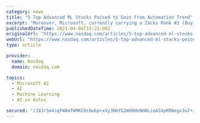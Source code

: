 ```yaml
---
category: news
title: "5 Top Advanced ML Stocks Poised to Gain From Automation Trend"
excerpt: "Moreover, Microsoft, currently carrying a Zacks Rank #2 (Buy), offers ML-based ML.NET open-source cross-platform, Azure Machine Learning service, AutoML tools, Cognitive API Services, Azure Machine Learning Studio, to name a few. With these solutions ..."
publishedDateTime: 2021-04-06T13:23:00Z
originalUrl: "https://www.nasdaq.com/articles/5-top-advanced-ml-stocks-poised-to-gain-from-automation-trend-2021-04-06"
webUrl: "https://www.nasdaq.com/articles/5-top-advanced-ml-stocks-poised-to-gain-from-automation-trend-2021-04-06"
type: article

provider:
  name: Nasdaq
  domain: nasdaq.com

topics:
  - Microsoft AI
  - AI
  - Machine Learning
  - AI in Autos

secured: "/J8Jr5m4iqFWAmTWMKCHzbwbp+xVy3HmYG2Wd0HeNmNLioA3XpKMAegz3u7+JQKHwxKRvCZNvVkCayKVJg8Tx/ssxqi84CVRDFEGYj9QDZZRbZTO+KQwlHbWLmyaNqkIK72ofn9Nt/8Aq92t9mmkmPsia3uSU+8B5cPfU+OS3zfjUURajU/D4JYjAXVBc4NCpSkfNAmVTiH8zdTry6goBDRNh7cz6zfhXzu5PoSmtbN08+OQfaGvDfuqxqOWKl7A9hEJhZ2r1mOzvO8Tv+n9FoMmqpyLHLxEvQBnSDwPIJ847sT7oH7MFbtbw/HqwKXlACX/7TvRHaytuDdvPucBonngjaLV0Ol2eDGjNr9RSCo=;S7k4RL8brneJqGg5b/ZLSA=="
---
```


